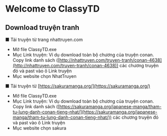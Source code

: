 ﻿# Welcome to ClassyTD

## Download truyện tranh
■ Tải truyện từ trang nhattruyen.com
 - Mở file ClassyTD.exe
 - Mục Link truyện: Ví dụ download toàn bộ chương của truyện conan. Copy link danh sách ([http://nhattruyen.com/truyen-tranh/conan-4638](http://nhattruyen.com/truyen-tranh/conan-4638)) các chương truyện đó và past vào ô Link truyện
 - Mục website chọn NhatTruyen

■ Tải truyện từ [https://sakuramanga.org/](https://sakuramanga.org/)
 - Mở file ClassyTD.exe
 - Mục Link truyện: Ví dụ download toàn bộ chương của truyện conan. Copy link danh sách ([https://sakuramanga.org/japanese-manga/tham-tu-lung-danh-conan-tieng-nhat/](https://sakuramanga.org/japanese-manga/tham-tu-lung-danh-conan-tieng-nhat/)) các chương truyện đó và past vào ô Link truyện
 - Mục website chọn sakura